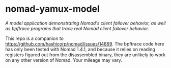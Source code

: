 # nomad-yamux-model

_A model application demonstrating Nomad's client failover behavior, as well as
bpftrace programs that trace real Nomad client failover behavior._

This repo is a companion to https://github.com/hashicorp/nomad/issues/14869. The bpftrace code here has only been tested with Nomad 1.4.1, and because it relies on reading registers figured out from the disassembled binary, they are unlikely to work on any other version of Nomad. Your mileage may vary.
